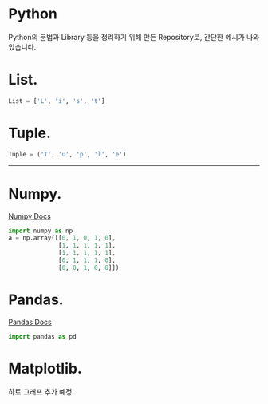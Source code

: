 # Python

Python의 문법과 Library 등을 정리하기 위해 만든 Repository로, 간단한 예시가 나와있습니다.

# List.
```Python
List = ['L', 'i', 's', 't']
```

# Tuple.
```Python
Tuple = ('T', 'u', 'p', 'l', 'e')
```

---

# Numpy.
[Numpy Docs](https://numpy.org/doc/)

```Python
import numpy as np
a = np.array([[0, 1, 0, 1, 0],
              [1, 1, 1, 1, 1],
              [1, 1, 1, 1, 1],
              [0, 1, 1, 1, 0],
              [0, 0, 1, 0, 0]])
```

# Pandas.
[Pandas Docs](https://pandas.pydata.org/docs/index.html)

```Python
import pandas as pd
```

# Matplotlib.
하트 그래프 추가 예정.
